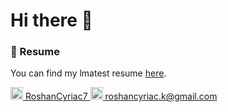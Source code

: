 # Hi there 👋
### 📄 Resume  
You can find my lmatest resume [here](https://github.com/RoshanCyriac/Resume-roshan).
<!--
**RoshanCyriac/RoshanCyriac** is a ✨ _special_ ✨ repository because its `README.md` (this file) appears on your GitHub profile.
[![LinkedIn](https://img.shields.io/badge/LinkedIn-RoshanCyriac7-%230077B5?style=flat&logo=linkedin&logoColor=white)](https://www.linkedin.com/in/RoshanCyriac7)

Here are some ideas to get you started:

- 🔭 I’m currently working on ...
- 🌱 I’m currently learning ...
- 👯 I’m looking to collaborate on ...
- 🤔 I’m looking for help with ...
- 💬 Ask me about ...
- 📫 How to reach me: ...
- 😄 Pronouns: ...
- ⚡ Fun fact: ...
-->
<a href="https://www.linkedin.com/in/RoshanCyriac7" target="_blank">
    <img src="https://cdn.jsdelivr.net/npm/simple-icons@v5/icons/linkedin.svg" width="20" height="20" alt="LinkedIn">
    RoshanCyriac7
</a>
<a href="mailto:roshancyriac.k@gmail.com" target="_blank">
    <img src="https://cdn.jsdelivr.net/npm/simple-icons@v5/icons/gmail.svg" width="20" height="20" alt="Gmail">
    roshancyriac.k@gmail.com
</a>
